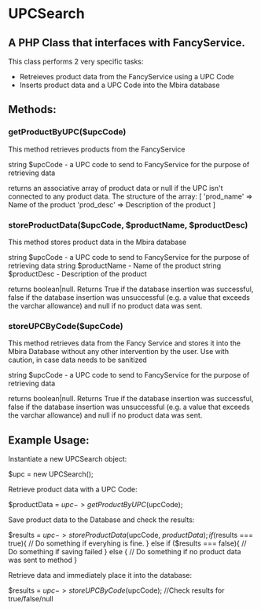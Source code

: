 # UPCSearch

## A PHP Class that interfaces with FancyService.

This class performs 2 very specific tasks:
- Retreieves product data from the FancyService using a UPC Code
- Inserts product data and a UPC Code into the Mbira database

## Methods:

### getProductByUPC($upcCode)
This method retrieves products from the FancyService

string $upcCode - a UPC code to send to FancyService for the purpose of retrieving data

returns an associative array of product data or null if the UPC isn't connected to any product data. The structure of the array:
[ 
    'prod_name' => Name of the product
    'prod_desc' => Description of the product
]

### storeProductData($upcCode, $productName, $productDesc)
This method stores product data in the Mbira database

string $upcCode - a UPC code to send to FancyService for the purpose of retrieving data
string $productName - Name of the product
string $productDesc - Description of the product

returns boolean|null. Returns True if the database insertion was successful, false if the database insertion was unsuccessful (e.g. a value that exceeds the varchar allowance) and null if no product data was sent.

### storeUPCByCode($upcCode)
This method retrieves data from the Fancy Service and stores it into the Mbira Database without any other intervention by the user. Use with caution, in case data needs to be sanitized

string $upcCode - a UPC code to send to FancyService for the purpose of retrieving data

returns boolean|null. Returns True if the database insertion was successful, false if the database insertion was unsuccessful (e.g. a value that exceeds the varchar allowance) and null if no product data was sent.

## Example Usage:

Instantiate a new UPCSearch object:

$upc = new UPCSearch();

Retrieve product data with a UPC Code:

$productData = $upc->getProductByUPC($upcCode);

Save product data to the Database and check the results:

$results = $upc->storeProductData($upcCode, $productData);
if ($results === true){
    // Do something if everyhing is fine.
} else if ($results === false){
    // Do something if saving failed
} else {
    // Do something if no product data was sent to method
}

Retrieve data and immediately place it into the database:

$results = $upc->storeUPCByCode($upcCode);
//Check results for true/false/null